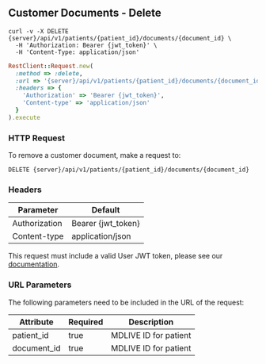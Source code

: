 ## Customer Documents - Delete

```shell
curl -v -X DELETE {server}/api/v1/patients/{patient_id}/documents/{document_id} \
  -H 'Authorization: Bearer {jwt_token}' \
  -H 'Content-Type: application/json'
```

```ruby
RestClient::Request.new(
  :method => :delete,
  :url => '{server}/api/v1/patients/{patient_id}/documents/{document_id}',
  :headers => {
    'Authorization' => 'Bearer {jwt_token}',
    'Content-type' => 'application/json'
  }
).execute
```

### HTTP Request

To remove a customer document, make a request to:

`DELETE {server}/api/v1/patients/{patient_id}/documents/{document_id}`

### Headers

Parameter     | Default
--------------|------------------------
Authorization | Bearer {jwt_token}
Content-type  | application/json

This request must include a valid User JWT token, please see our [documentation](#user-tokens).

### URL Parameters

The following parameters need to be included in the URL of the request:

Attribute   | Required | Description
------------|----------|----------------------
patient_id  | true     | MDLIVE ID for patient
document_id | true     | MDLIVE ID for patient
